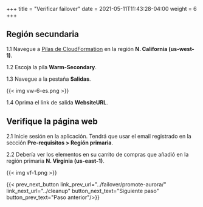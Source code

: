 +++
title = "Verificar failover"
date =  2021-05-11T11:43:28-04:00
weight = 6
+++

## Región secundaria

1.1 Navegue a [Pilas de CloudFormation](https://console.aws.amazon.com/cloudformation/home?region=us-west-1#/stacks/) en la región **N. California (us-west-1)**.

1.2 Escoja la pila **Warm-Secondary**.

1.3 Navegue a la pestaña **Salidas**.

{{< img vw-6-es.png >}}

1.4 Oprima el link de salida **WebsiteURL**.

## Verifique la página web

2.1 Inicie sesión en la aplicación. Tendrá que usar el email registrado en la sección **Pre-requisitos > Región primaria**.

2.2 Debería ver los elementos en su carrito de compras que añadió en la región primaria **N. Virginia (us-east-1)**.

{{< img vf-1.png >}}

{{< prev_next_button link_prev_url="../failover/promote-aurora/" link_next_url="../cleanup" button_next_text="Siguiente paso" button_prev_text="Paso anterior"/>}}

